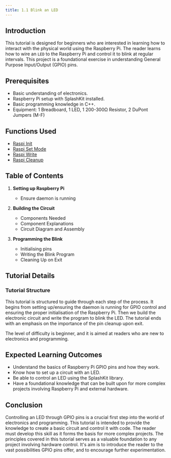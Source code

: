 ```yaml
---
title: 1.1 Blink an LED
---
```


## Introduction

This tutorial is designed for beginners who are interested in learning how to interact with the
physical world using the Raspberry Pi. The reader learns how to wire an `LED` to the Raspberry Pi
and control it to blink at regular intervals. This project is a foundational exercise in
understanding General Purpose Input/Output (GPIO) pins.

## Prerequisites

- Basic understanding of electronics.
- Raspberry Pi setup with SplashKit installed.
- Basic programming knowledge in C++.
- Equipment: 1 Breadboard, 1 LED, 1 200-300Ω Resistor, 2 DuPont Jumpers (M-F)

## Functions Used

- [Raspi Init](https://splashkit.io/api/raspberry/#raspi-init)
- [Raspi Set Mode](https://splashkit.io/api/raspberry/#raspi-set-mode)
- [Raspi Write](https://splashkit.io/api/raspberry/#raspi-write)
- [Raspi Cleanup](https://splashkit.io/api/raspberry/#raspi-cleanup)

## Table of Contents

1. **Setting up Raspberry Pi**

   - Ensure daemon is running

2. **Building the Circuit**

   - Components Needed
   - Component Explanations
   - Circuit Diagram and Assembly

3. **Programming the Blink**
   - Initialising pins
   - Writing the Blink Program
   - Cleaning Up on Exit

## Tutorial Details

### Tutorial Structure

This tutorial is structured to guide through each step of the process. It begins from setting
up/ensuring the daemon is running for GPIO control and ensuring the proper initialisation of the
Raspberry Pi. Then we build the electronic circuit and write the program to blink the LED. The
tutorial ends with an emphasis on the importance of the pin cleanup upon exit.

The level of difficulty is beginner, and it is aimed at readers who are new to electronics and
programming.

## Expected Learning Outcomes

- Understand the basics of Raspberry Pi GPIO pins and how they work.
- Know how to set up a circuit with an LED.
- Be able to control an LED using the SplashKit library.
- Have a foundational knowledge that can be built upon for more complex projects involving Raspberry
  Pi and external hardware.

## Conclusion

Controlling an LED through GPIO pins is a crucial first step into the world of electronics and
programming. This tutorial is intended to provide the knowledge to create a basic circuit and
control it with code. The reader must develop this skill as it forms the basis for more complex
projects. The principles covered in this tutorial serves as a valuable foundation to any project
involving hardware control. It's aim is to introduce the reader to the vast possibilities GPIO pins
offer, and to encourage further experimentation.
